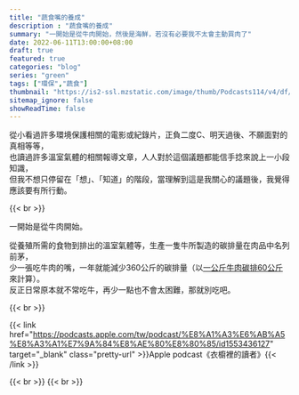 ```yaml
---
title: "蔬食嘴的養成"
description : "蔬食嘴的養成"
summary: "一開始是從牛肉開始，然後是海鮮，若沒有必要我不太會主動買肉了"
date: 2022-06-11T13:00:00+08:00
draft: true
featured: true
categories: "blog"
series: "green"
tags: ["環保","蔬食"]
thumbnail: "https://is2-ssl.mzstatic.com/image/thumb/Podcasts114/v4/df/15/69/df15690a-db7b-998c-e115-92e1b8e70536/mza_8516517630070981285.jpg/626x0w.webp"
sitemap_ignore: false
showReadTime: false
---
```



從小看過許多環境保護相關的電影或紀錄片，正負二度C、明天過後、不願面對的真相等等，
\
也讀過許多溫室氣體的相關報導文章，人人對於這個議題都能信手捻來說上一小段知識，
\
但我不想只停留在「想」、「知道」的階段，當理解到這是我關心的議題後，我覺得應該要有所行動。

{{< br >}}

一開始是從牛肉開始。

從養殖所需的食物到排出的溫室氣體等，生產一隻牛所製造的碳排量在肉品中名列前茅，
\
少一張吃牛肉的嘴，一年就能減少360公斤的碳排量（以[一公斤牛肉碳排60公斤](https://cfp-calculate.tw/cfpc/WebPage/WebSites/docx_detail.aspx?qparentid=8e967898-7ec9-48d8-a4fe-6a456f736ef4)來計算）。
\
反正日常原本就不常吃牛，再少一點也不會太困難，那就別吃吧。

{{< br >}}

{{< link href="https://podcasts.apple.com/tw/podcast/%E8%A1%A3%E6%AB%A5%E8%A3%A1%E7%9A%84%E8%AE%80%E8%80%85/id1553436127" target="_blank" class="pretty-url" >}}Apple podcast《衣櫥裡的讀者》{{< /link >}}

{{< br >}}
{{< br >}}
